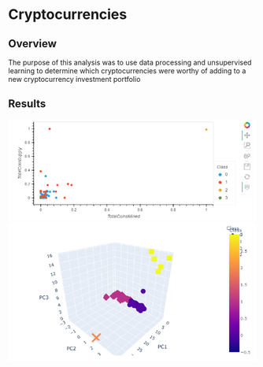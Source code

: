 # Cryptocurrencies

## Overview
The purpose of this analysis was to use data processing and unsupervised learning to determine which cryptocurrencies were worthy of adding to a new cryptocurrency investment portfolio

## Results

![Scatter.PNG](https://github.com/crabrandoom/Cryptocurrencies/blob/main/Scatter.PNG)
![Scatter3D.PNG](https://github.com/crabrandoom/Cryptocurrencies/blob/main/Scatter3D.PNG)
